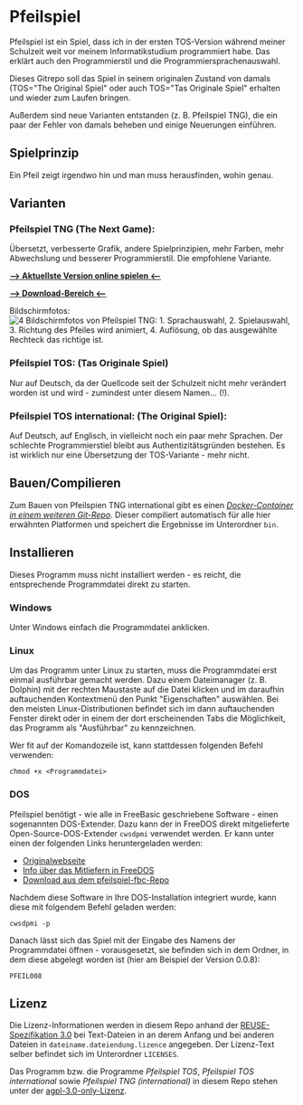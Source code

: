 <!---

 SPDX-FileCopyrightText: 2023-2024 MaerchenfeeimGarten
 
 SPDX-License-Identifier:  AGPL-3.0-only

--->

# Pfeilspiel

Pfeilspiel ist ein Spiel, dass ich in der ersten TOS-Version während meiner Schulzeit weit vor meinem Informatikstudium programmiert habe. 
Das erklärt auch den Programmierstil und die Programmiersprachenauswahl.

Dieses Gitrepo soll das Spiel in seinem originalen Zustand von damals (TOS="The Original Spiel" oder auch TOS="Tas Originale Spiel" erhalten und wieder zum Laufen bringen.

Außerdem sind neue Varianten entstanden (z. B. Pfeilspiel TNG), die ein paar der Fehler von damals beheben und einige Neuerungen einführen.


## Spielprinzip

Ein Pfeil zeigt irgendwo hin und man muss herausfinden, wohin genau.

## Varianten

### **Pfeilspiel TNG** (The Next Game):
Übersetzt, verbesserte Grafik, andere Spielprinzipien, mehr Farben, mehr Abwechslung und besserer Programmierstil. Die empfohlene Variante.

[<u>**--> Aktuellste Version online spielen <--**</u>](https://maerchenfeeimgarten.codeberg.page/pfeilspiel/)

[<u>**--> Download-Bereich <--**</u>](https://codeberg.org/MaerchenfeeimGarten/Pfeilspiel/releases)

Bildschirmfotos:
![4 Bildschirmfotos von Pfeilspiel TNG: 1. Sprachauswahl, 2. Spielauswahl, 3. Richtung des Pfeiles wird animiert, 4. Auflösung, ob das ausgewählte Rechteck das richtige ist.](https://codeberg.org/MaerchenfeeimGarten/Pfeilspiel/raw/branch/main/doc/Pfeilspiel%20TNG%20international/screenshots/001-004.webp "Pfeilspiel TNG international v0.0.5")

### Pfeilspiel TOS: (Tas Originale Spiel) 

Nur auf Deutsch, da der Quellcode seit der Schulzeit nicht mehr verändert worden ist und wird - zumindest unter diesem Namen... (!).

### Pfeilspiel TOS international: (The Original Spiel):

Auf Deutsch, auf Englisch, in vielleicht noch ein paar mehr Sprachen. Der schlechte Programmierstiel bleibt aus Authentizitätsgründen bestehen. Es ist wirklich nur eine Übersetzung der TOS-Variante - mehr nicht.

## Bauen/Compilieren

Zum Bauen von Pfeilspien TNG international gibt es einen [_Docker-Container in einem weiteren Git-Repo_](https://codeberg.org/MaerchenfeeimGarten/pfeilspiel-fbc).
Dieser compiliert automatisch für alle hier erwähnten Platformen und speichert die Ergebnisse im Unterordner `bin`.

## Installieren

Dieses Programm muss nicht installiert werden - es reicht, die entsprechende Programmdatei direkt zu starten.

### Windows

Unter Windows einfach die Programmdatei anklicken.

### Linux

Um das Programm unter Linux zu starten, muss die Programmdatei erst einmal ausführbar gemacht werden.
Dazu einem Dateimanager (z. B. Dolphin) mit der rechten Maustaste auf die Datei klicken und im daraufhin auftauchenden Kontextmenü den Punkt "Eigenschaften" auswählen. Bei den meisten Linux-Distributionen befindet sich im dann auftauchenden Fenster direkt oder in einem der dort erscheinenden Tabs die Möglichkeit, das Programm als "Ausführbar" zu kennzeichnen.

Wer fit auf der Komandozeile ist, kann stattdessen folgenden Befehl verwenden:

```
chmod +x <Programmdatei>
```

### DOS

Pfeilspiel benötigt - wie alle in FreeBasic geschriebene Software - einen sogenannten DOS-Extender.
Dazu kann der in FreeDOS direkt mitgelieferte Open-Source-DOS-Extender `cwsdpmi` verwendet werden.
Er kann unter einen der folgenden Links heruntergeladen werden:

 - [Originalwebseite](https://sandmann.dotster.com/cwsdpmi/)
 - [Info über das Mitliefern in FreeDOS](https://www.ibiblio.org/pub/micro/pc-stuff/freedos/files/repositories/1.3/pkg-html/cwsdpmi.html)
 - [Download aus dem pfeilspiel-fbc-Repo](https://codeberg.org/MaerchenfeeimGarten/pfeilspiel-fbc/src/commit/0172accadbe5bb3f2f6ddf86e9a9b8009d17f742/cwsdpmi.zip)

Nachdem diese Software in Ihre DOS-Installation integriert wurde, kann diese mit folgendem Befehl geladen werden:

`cwsdpmi -p `

Danach lässt sich das Spiel mit der Eingabe des Namens der Programmdatei öffnen - vorausgesetzt, sie befinden sich in dem Ordner, in dem diese abgelegt worden ist (hier am Beispiel der Version 0.0.8):

`PFEIL008`

## Lizenz

Die Lizenz-Informationen werden in diesem Repo anhand der [REUSE-Spezifikation 3.0](https://reuse.software/) bei Text-Dateien in an derem Anfang und bei anderen Dateien in `dateiname.dateiendung.lizence` angegeben. Der Lizenz-Text selber befindet sich im Unterordner `LICENSES`.

Das Programm bzw. die Programme _Pfeilspiel TOS_, _Pfeilspiel TOS international_ sowie _Pfeilspiel TNG (international)_ in diesem Repo stehen unter der [agpl-3.0-only-Lizenz](https://www.gnu.org/licenses/agpl-3.0.txt).
